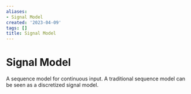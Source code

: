 ```yaml
---
aliases:
- Signal Model
created: '2023-04-09'
tags: []
title: Signal Model
---
```


# Signal Model

A sequence model for continuous input. A traditional sequence model can be seen as a discretized signal model.
